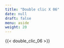 ```yaml
---
title: "Double clic X 06"
date: null
draft: false
menu: aside
weight: 20
---
```


{{< double_clic_06 >}}